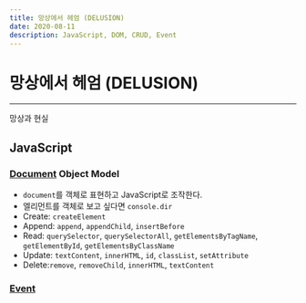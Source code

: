 ```yaml
---
title: 망상에서 헤엄 (DELUSION)
date: 2020-08-11
description: JavaScript, DOM, CRUD, Event
---
```


# 망상에서 헤엄 (DELUSION)

---

망상과 현실

## JavaScript

### [Document](https://ko.javascript.info/document) Object Model

- `document`를 객체로 표현하고 JavaScript로 조작한다.
- 엘리먼트를 객체로 보고 싶다면 `console.dir`
- Create: `createElement`
- Append: `append`, `appendChild`, `insertBefore`
- Read: `querySelector`, `querySelectorAll`, `getElementsByTagName`, `getElementById`, `getElementsByClassName`
- Update: `textContent`, `innerHTML`, `id`, `classList`, `setAttribute`
- Delete:`remove`, `removeChild`, `innerHTML`, `textContent`

### [Event](https://developer.mozilla.org/ko/docs/Web/API/Event)
